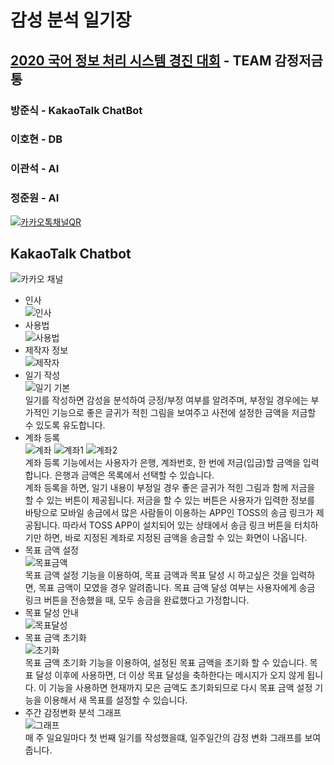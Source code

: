 # 감성 분석 일기장
## [2020 국어 정보 처리 시스템 경진 대회](https://www.hkd.or.kr/) - TEAM 감정저금통
### 방준식 - KakaoTalk ChatBot
### 이호현 - DB
### 이관석 - AI
### 정준원 - AI
  
[![카카오톡채널QR](https://user-images.githubusercontent.com/32294568/93013932-9ab49d80-f5e7-11ea-9c4d-a9b2363b22e3.PNG)](http://pf.kakao.com/_tGDxdK)
   
## KakaoTalk Chatbot
![카카오 채널](https://user-images.githubusercontent.com/32294568/92992576-fa973f80-f526-11ea-8973-4f0a93ac7acd.PNG)   
* 인사   
![인사](https://user-images.githubusercontent.com/32294568/92992599-1ac6fe80-f527-11ea-8730-b593613fdb6b.PNG)   
* 사용법   
![사용법](https://user-images.githubusercontent.com/32294568/92992611-287c8400-f527-11ea-96b3-3a51789e0f14.PNG)   
* 제작자 정보   
![제작자](https://user-images.githubusercontent.com/32294568/92992619-35997300-f527-11ea-9f18-ed3c875fed3c.PNG)   
* 일기 작성   
![일기 기본](https://user-images.githubusercontent.com/32294568/92992638-51047e00-f527-11ea-8c12-d87a48546982.PNG)   
일기를 작성하면 감성을 분석하여 긍정/부정 여부를 알려주며, 부정일 경우에는 부가적인 기능으로 좋은 글귀가 적힌 그림을 보여주고 사전에 설정한 금액을 저금할 수 있도록 유도합니다.   
* 계좌 등록   
![계좌](https://user-images.githubusercontent.com/32294568/92992700-c7a17b80-f527-11ea-92a9-f8b27d9a4521.PNG)
![계좌1](https://user-images.githubusercontent.com/32294568/92992702-c96b3f00-f527-11ea-8602-d66d712c0a03.PNG)
![계좌2](https://user-images.githubusercontent.com/32294568/92992719-e4d64a00-f527-11ea-9d03-e86b05349897.PNG)   
계좌 등록 기능에서는 사용자가 은행, 계좌번호, 한 번에 저금(입금)할 금액을 입력합니다.
은행과 금액은 목록에서 선택할 수 있습니다.   
계좌 등록을 하면, 일기 내용이 부정일 경우 좋은 글귀가 적힌 그림과 함께 저금을 할 수 있는 버튼이 제공됩니다. 저금을 할 수 있는 버튼은 사용자가 입력한 정보를 바탕으로 모바일 송금에서 많은 사람들이 이용하는 APP인 TOSS의 송금 링크가 제공됩니다. 따라서 TOSS APP이 설치되어 있는 상태에서 송금 링크 버튼을 터치하기만 하면, 바로 지정된 계좌로 지정된 금액을 송금할 수 있는 화면이 나옵니다.   
* 목표 금액 설정   
![목표금액](https://user-images.githubusercontent.com/32294568/92992732-020b1880-f528-11ea-9879-7b30a001199e.PNG)   
목표 금액 설정 기능을 이용하여, 목표 금액과 목표 달성 시 하고싶은 것을 입력하면, 목표 금액이 모였을 경우 알려줍니다. 목표 금액 달성 여부는 사용자에게 송금 링크 버튼을 전송했을 때, 모두 송금을 완료했다고 가정합니다.   
* 목표 달성 안내   
![목표달성](https://user-images.githubusercontent.com/32294568/92992742-2109aa80-f528-11ea-8035-6a7b70f6a9ef.PNG)   
* 목표 금액 초기화   
![초기화](https://user-images.githubusercontent.com/32294568/92992755-3aaaf200-f528-11ea-869d-1a366453222a.PNG)   
목표 금액 초기화 기능을 이용하여, 설정된 목표 금액을 초기화 할 수 있습니다. 목표 달성 이후에 사용하면, 더 이상 목표 달성을 축하한다는 메시지가 오지 않게 됩니다. 이 기능을 사용하면 현재까지 모은 금액도 초기화되므로 다시 목표 금액 설정 기능을 이용해서 새 목표를 설정할 수 있습니다.   
* 주간 감정변화 분석 그래프   
![그래프](https://user-images.githubusercontent.com/32294568/92992787-7e9df700-f528-11ea-9ffb-7b18757f6bfa.PNG)   
매 주 일요일마다 첫 번째 일기를 작성했을떄, 일주일간의 감정 변화 그래프를 보여줍니다.   

